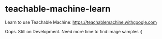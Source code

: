 # teachable-machine-learn
Learn to use Teachable Machine: https://teachablemachine.withgoogle.com

Oops. Still on Development. Need more time to find image samples :)
